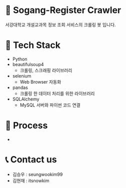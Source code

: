# 🤖 Sogang-Register Crawler
서강대학교 개설교과목 정보 조회 서비스의 크롤링 봇 입니다.

# 🔧 Tech Stack
* Python
* beautifulsoup4
  * 크롤링, 스크래핑 라이브러리
* selenium
  * Web Browser 자동화
* pandas
  * 크롤링 한 데이터 처리를 위한 라이브러리
* SQLAlchemy
  * MySQL 서버와 파이썬 코드 연결

# 📃 Process
- 

# 📞 Contact us
- 김승우 : seungwookim99
- 김현재 : itsnowkim